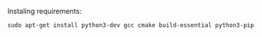 Instaling requirements:


```
sudo apt-get install python3-dev gcc cmake build-essential python3-pip
```